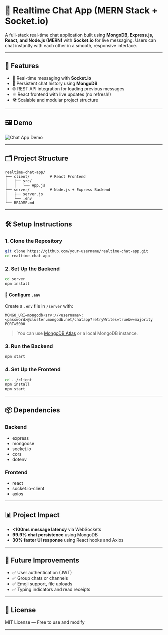 # 💬 Realtime Chat App (MERN Stack + Socket.io)

A full-stack real-time chat application built using **MongoDB, Express.js, React, and Node.js (MERN)** with **Socket.io** for live messaging. Users can chat instantly with each other in a smooth, responsive interface.

---

## 🚀 Features

- 🔗 Real-time messaging with **Socket.io**
- 🧠 Persistent chat history using **MongoDB**
- 🌐 REST API integration for loading previous messages
- ⚛️ React frontend with live updates (no refresh!)
- 🛠️ Scalable and modular project structure

---

## 🖼️ Demo

![Chat App Demo](https://user-images.githubusercontent.com/your-demo-image.gif) <!-- Replace this with your own gif or screenshot -->

---

## 🗂️ Project Structure

```
realtime-chat-app/
├── client/         # React Frontend
│   ├── src/
│   │   └── App.js
├── server/         # Node.js + Express Backend
│   ├── server.js
│   └── .env
└── README.md
```

---

## 🛠️ Setup Instructions

### 1. Clone the Repository

```bash
git clone https://github.com/your-username/realtime-chat-app.git
cd realtime-chat-app
```

### 2. Set Up the Backend

```bash
cd server
npm install
```

#### 🔐 Configure `.env`

Create a `.env` file in `/server` with:

```env
MONGO_URI=mongodb+srv://<username>:<password>@cluster.mongodb.net/chatapp?retryWrites=true&w=majority
PORT=5000
```

> You can use [MongoDB Atlas](https://www.mongodb.com/cloud/atlas) or a local MongoDB instance.

### 3. Run the Backend

```bash
npm start
```

### 4. Set Up the Frontend

```bash
cd ../client
npm install
npm start
```

---

## 📦 Dependencies

### Backend
- express
- mongoose
- socket.io
- cors
- dotenv

### Frontend
- react
- socket.io-client
- axios

---

## 📊 Project Impact

- **<100ms message latency** via WebSockets
- **99.9% chat persistence** using MongoDB
- **30% faster UI response** using React hooks and Axios

---

## 📌 Future Improvements

- ✅ User authentication (JWT)
- ✅ Group chats or channels
- ✅ Emoji support, file uploads
- ✅ Typing indicators and read receipts

---

## 📄 License

MIT License — Free to use and modify

---


